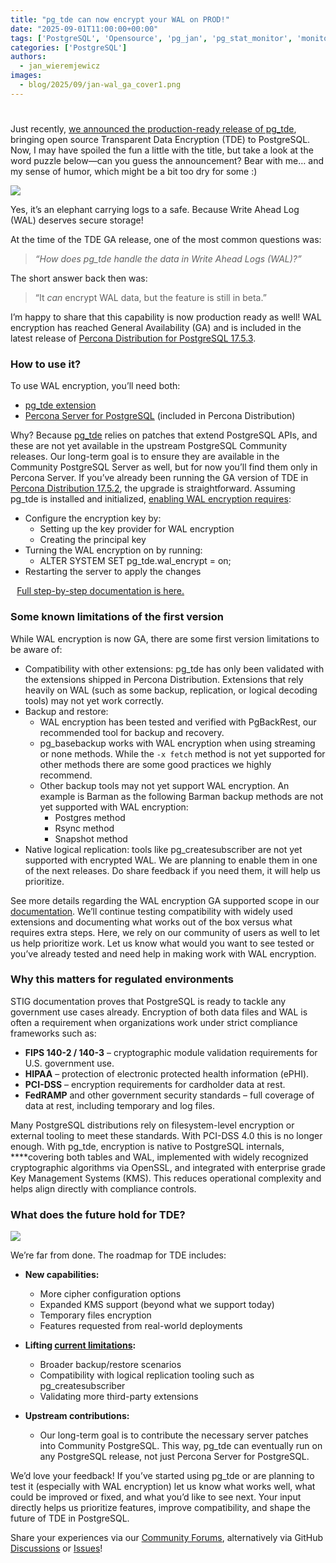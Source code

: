 ```yaml
---
title: "pg_tde can now encrypt your WAL on PROD!"
date: "2025-09-01T11:00:00+00:00"
tags: ['PostgreSQL', 'Opensource', 'pg_jan', 'pg_stat_monitor', 'monitoring']
categories: ['PostgreSQL']
authors:
  - jan_wieremjewicz
images:
  - blog/2025/09/jan-wal_ga_cover1.png
---
```

# 
Just recently, [we announced the production-ready release of pg_tde](https://www.percona.com/blog/the-pg_tde-extension-is-now-ready-for-production/), bringing open source Transparent Data Encryption (TDE) to PostgreSQL.</br>
Now, I may have spoiled the fun a little with the title, but take a look at the word puzzle below—can you guess the announcement? Bear with me… and my sense of humor, which might be a bit too dry for some :)

![](blog/2025/09/jan-wal_ga-word_puzzle.png)
<figcaption>Yes, it’s an elephant carrying logs to a safe. Because Write Ahead Log (WAL) deserves secure storage!</figcaption>

At the time of the TDE GA release, one of the most common questions was:
> *“How does pg_tde handle the data in Write Ahead Logs (WAL)?”*

The short answer back then was:
> “It *can* encrypt WAL data, but the feature is still in beta.”


I’m happy to share that this capability is now production ready as well! WAL encryption has reached General Availability (GA) and is included in the latest release of [Percona Distribution for PostgreSQL 17.5.3](https://docs.percona.com/postgresql/17/release-notes/release-notes-v17.5.3.html).
### How to use it?
To use WAL encryption, you’ll need both:
* [pg_tde extension](https://docs.percona.com/pg-tde/index/supported-versions.html)
* [Percona Server for PostgreSQL](https://docs.percona.com/postgresql/17/) (included in Percona Distribution)

Why? Because [pg_tde](https://docs.percona.com/pg-tde/index.html) relies on patches that extend PostgreSQL APIs, and these are not yet available in the upstream PostgreSQL Community releases. Our long-term goal is to ensure they are available in the Community PostgreSQL Server as well, but for now you’ll find them only in Percona Server.
If you’ve already been running the GA version of TDE in [Percona Distribution 17.5.2](https://docs.percona.com/postgresql/17/release-notes-v17.5.2.html), the upgrade is straightforward. Assuming pg_tde is installed and initialized, [enabling WAL encryption requires](https://docs.percona.com/pg-tde/wal-encryption.html):
* Configure the encryption key by:
  * Setting up the key provider for WAL encryption
  * Creating the principal key
* Turning the WAL encryption on by running:
  * ALTER SYSTEM SET pg_tde.wal_encrypt = on;
* Restarting the server to apply the changes

⠀[Full step-by-step documentation is here.](https://docs.percona.com/postgresql/17/wal-encryption.html#configure-wal-encryption)
### Some known limitations of the first version
While WAL encryption is now GA, there are some first version limitations to be aware of:
* Compatibility with other extensions: pg_tde has only been validated with the extensions shipped in Percona Distribution. Extensions that rely heavily on WAL (such as some backup, replication, or logical decoding tools) may not yet work correctly.
* Backup and restore:
  * WAL encryption has been tested and verified with PgBackRest, our recommended tool for backup and recovery.
  * pg_basebackup works with WAL encryption when using streaming or none methods. While the `-x fetch` method is not yet supported for other methods there are some good practices we highly recommend.
  * Other backup tools may not yet support WAL encryption. An example is Barman as the following Barman backup methods are not yet supported with WAL encryption:
    * Postgres method
    * Rsync method
    * Snapshot method
* Native logical replication: tools like pg_createsubscriber are not yet supported with encrypted WAL. We are planning to enable them in one of the next releases. Do share feedback if you need them, it will help us prioritize.

See more details regarding the WAL encryption GA supported scope in our [documentation](https://docs.percona.com/pg-tde/index/tde-limitations.html).
We’ll continue testing compatibility with widely used extensions and documenting what works out of the box versus what requires extra steps. Here, we rely on our community of users as well to let us help prioritize work. Let us know what would you want to see tested or you’ve already tested and need help in making work with WAL encryption.
### Why this matters for regulated environments

STIG documentation proves that PostgreSQL is ready to tackle any government use cases already.
Encryption of both data files and WAL is often a requirement when organizations work under strict compliance frameworks such as:
* **FIPS 140-2 / 140-3** – cryptographic module validation requirements for U.S. government use.
* **HIPAA** – protection of electronic protected health information (ePHI).
* **PCI-DSS** – encryption requirements for cardholder data at rest.
* **FedRAMP** and other government security standards – full coverage of data at rest, including temporary and log files.

Many PostgreSQL distributions rely on filesystem-level encryption or external tooling to meet these standards. With PCI-DSS 4.0 this is no longer enough.
With pg_tde, encryption is native to PostgreSQL internals, ****covering both tables and WAL, implemented with widely recognized cryptographic algorithms via OpenSSL, and integrated with enterprise grade Key Management Systems (KMS). This reduces operational complexity and helps align directly with compliance controls.
### What does the future hold for TDE?

![](blog/2025/09/jan-wal_ga1.png)

We’re far from done. The roadmap for TDE includes:

* **New capabilities:**
	* More cipher configuration options
	* Expanded KMS support (beyond what we support today)
	* Temporary files encryption
	* Features requested from real-world deployments

* **Lifting [current limitations](https://docs.percona.com/pg-tde/index/tde-limitations.html):**
	* Broader backup/restore scenarios
	* Compatibility with logical replication tooling such as pg_createsubscriber
	* Validating more third-party extensions

* **Upstream contributions:**
	* Our long-term goal is to contribute the necessary server patches into Community 	PostgreSQL. This way, pg_tde can eventually run on any PostgreSQL release, not just Percona Server for PostgreSQL.


We’d love your feedback! If you’ve started using pg_tde or are planning to test it (especially with WAL encryption) let us know what works well, what could be improved or fixed, and what you’d like to see next. Your input directly helps us prioritize features, improve compatibility, and shape the future of TDE in PostgreSQL.

Share your experiences via our [Community Forums](https://forums.percona.com/c/postgresql/pg-tde-transparent-data-encryption-tde), alternatively via GitHub [Discussions](https://github.com/percona/postgres/discussions) or [Issues](https://github.com/percona/postgres/issues)!
